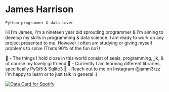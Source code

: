 # James Harrison
`Python programmer & data lover`
 
  Hi I’m James, I'm a nineteen year old sproutling programmer & i'm aiming to develop my skills in programming & data science. I am ready to work on any project presented to me. However I often am studying or giving myself problems to solve (Thats 90% of the fun no?)

🦭 - The things I hold close in this world consist of seals, programming, jjk, & of course my lovely girlfriend 
🌱 - Currently I am learning different libraries, specifically PyQt5 & Sqlite3
💬 - Reach out to me on Instagram @jamm3rzz I'm happy to learn or to just talk in general :)

<a href="https://data-card-for-spotify.herokuapp.com/card?user_id=31qr2tgngro3wk7q2ylm3lnsjvc4">
  <img src="https://data-card-for-spotify.herokuapp.com/api/card?user_id=31qr2tgngro3wk7q2ylm3lnsjvc4" alt="Data Card for Spotify">
</a>

